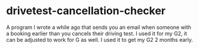 # drivetest-cancellation-checker
A program I wrote a while ago that sends you an email when someone with a booking earlier than you cancels their driving test.
I used it for my G2, it can be adjusted to work for G as well. I used it to get my G2 2 months early.
